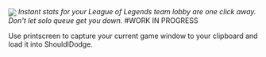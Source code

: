 <img align="center" src="https://raw.githubusercontent.com/jakewebber/ShouldIDodge/f8c8d2a2634fa4869bd6232f2bc6a70c05fb0246/shouldidodge.png">
<i>Instant stats for your League of Legends team lobby are one click away. Don't let solo queue get you down.</i>
#WORK IN PROGRESS

Use printscreen to capture your current game window to your clipboard and load it into ShouldIDodge. 


